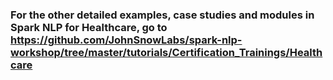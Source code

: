 ### For the other detailed examples, case studies and modules in Spark NLP for Healthcare, go to https://github.com/JohnSnowLabs/spark-nlp-workshop/tree/master/tutorials/Certification_Trainings/Healthcare 

